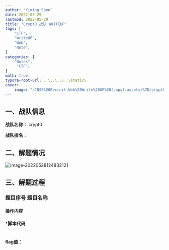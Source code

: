 ```yaml
---
author: "Yiming Shen"
date: 2022-05-29
lastmod: 2022-05-29
title: "Crypt0 战队 WRITEUP"
tags: [
    "CTF",
    "WriteUP",
    "Web",
    "Note",
]
categories: [
    "Notes",
     "CTF",
]
math: true
typora-root-url: ..\..\..\..\static\
cover:
    image: "/CNSS%20Recruit-Web%20Write%20UP%20(copy).assets/%7D/crypt0-3.png
---
```


## 一、战队信息

**战队名称：** crypt0

**战队排名**：

## 二、解题情况

![image-20220528124832121](/CiscnWP.assets/%7D/image-20220528124832121.png)

## 三、解题过程



###  题目序号 题目名称

#### 操作内容





#### *脚本代码

```python
```



#### flag值：

```flag
```






